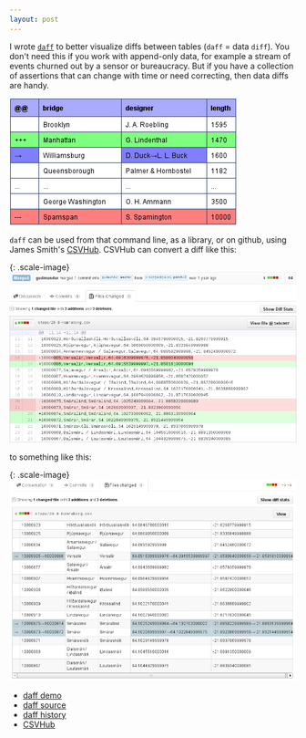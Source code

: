 ```yaml
---
layout: post
---
```


I wrote [`daff`](https://github.com/paulfitz/daff) to
better visualize diffs between tables (`daff` = data `diff`).
You don't need this if you work with 
append-only data, for example a stream of events
churned out by a sensor or bureaucracy.  But if you
have a collection of assertions that can change with time
or need correcting, then data diffs are handy.

![bridge diff](/images/bridge_diff.png)

`daff` can be used from that command line,
as a library,
or on github, using James Smith's <a href="http://theodi.org/blog/csvhub-github-diffs-for-csv-files">CSVHub</a>.  CSVHub can convert a 
diff like this:

{: .scale-image}
![bus diff line based](/images/bus_diff_before.png)

to something like this:

{: .scale-image}
![bus diff](/images/bus_diff.png)


<ul class="menu">
  <li><a href="https://paulfitz.github.io/daff">daff demo</a></li>
  <li><a href="https://github.com/paulfitz/daff">daff source</a></li>
  <li><a href="http://okfnlabs.org/blog/2013/08/08/diffing-and-patching-data.html">daff history</a></li>
  <li><a href="http://theodi.org/blog/csvhub-github-diffs-for-csv-files">CSVHub</a></li>
</ul>
